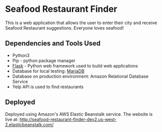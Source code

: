 # Seafood Restaurant Finder
This is a web application that allows the user to enter their city and receive Seafood Restaurant suggestions. Everyone loves seafood!

## Dependencies and Tools Used

- Python3
- Pip - python package manager
- [Flask](https://flask.palletsprojects.com/en/1.1.x/) - Python web framework used to build web applications
- Database for local testing: [MariaDB](https://mariadb.org/download/)
- Database on production environment: Amazon Relational Database Service
- Yelp API is used to find restaurants

## Deployed

Deployed using Amazon's AWS Elastic Beanstalk service.
The website is live at: http://seafood-restaurant-finder-dev2.us-west-2.elasticbeanstalk.com/

